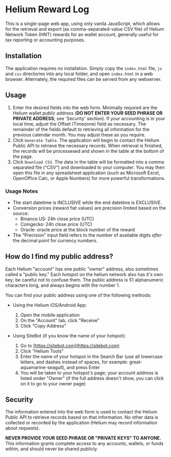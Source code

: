 # Helium Reward Log
This is a single-page web app, using only vanila JavaScript, which allows for the retrieval and export (as comma-separated-value CSV file) of Helium Network Token (HNT) rewards for an wallet account, generally useful for tax reporting or accounting purposes.

## Installation
The application requires no installation. Simply copy the `index.html` file, `js` and `css` directories into any local folder, and open `index.html` in a web browser. Alternately, the required files can be served from any webserver.

## Usage
1. Enter the desired fields into the web form. Minimally required are the Helium wallet _public_ address (**DO NOT ENTER YOUR SEED PHRASE OR PRIVATE ADDRESS**; see 'Security' section). If your accounting is in your local time, adjust the Offset (Timezone) field as necessary. The remainder of the fields default to retrieving all information for the previous calendar month. You may adjust these as you require.
2. Click `Generate Table`. The application will begin to contact the Helium Public API to retrieve the necessary records. When retrieval is finished, the records will be processesed and shown in the table at the bottom of the page.
3. Click `Download CSV`. The data in the table will be formatted into a comma separated file ("CSV") and downloaded to your computer. You may then open this file in any spreadsheet application (such as Microsoft Excel, OpenOffice Calc, or Apple Numbers) for more powerful transformations.

### Usage Notes
* The start datetime is INCLUSIVE while the end datetime is EXCLUSIVE.
* Conversion prices (reward fiat values) are precision limited based on the source:
  * Binance.US: 24h close price (UTC)
  * Coingecko: 24h close price (UTC)
  * Oracle: oracle price at the block number of the reward
* The "Precision" input field refers to the number of available digits _after_ the decimal point for currency numbers.

## How do I find my public address?
Each Helium "account" has one public "owner" address, also sometimes called a "public key." Each hotspot on the helium network also has it's own key; be careful not to confuse them. The public address is 51 alphanumeric characters long, and always begins with the number 1.

You can find your public address using one of the following methods:
* Using the Helium iOS/Android App:
  1. Open the mobile application
  2. On the "Account" tab, click "Receive"
  3. Click "Copy Address"

* Using SiteBot (if you know the name of your hotspot):
  1. Go to [https://sitebot.com](https://sitebot.com)
  2. Click "Helium Tools"
  3. Enter the name of your hotspot in the Search Bar (use all lowercase letters, and dashes instead of spaces, for example: great-aquamarine-seagull), and press Enter
  4. You will be taken to your hotspot's page; your account address is listed under "Owner" (if the full address doesn't show, you can click on it to go to your owner page)

## Security
The information entered into the web form is used to contact the Helium Public API to retrieve records based on that information. No other data is collected or recorded by the application (Helium may record information about requests).

**NEVER PROVIDE YOUR SEED PHRASE OR "PRIVATE KEYS" TO ANYONE.** This information grants complete access to any accounts, wallets, or funds within, and should never be shared publicly.
